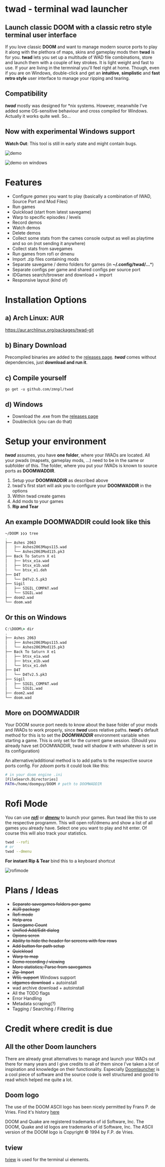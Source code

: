 # twad - terminal wad launcher

## Launch **classic DOOM** with a **classic** retro style terminal user interface

If you love classic __DOOM__ and want to manage modern source ports to play it along with the plethora of maps, skins and gameplay mods then **twad** is for you. **twad** lets you set up a multitude of WAD file combinations, store and launch them with a couple of key strokes. It is light weight and fast to use. If your are living in the termninal you'll feel right at home. Though, even if you are on Windows, double-click and get an **intuitive**, **simplistic** and **fast retro style** user interface to manage your ripping and tearing.

## Compatibility

***twad*** mostly was designed for *nix systems. However, meanwhile I've added some OS-sensitive behaviour and cross compiled for Windows. Actually it works quite well. So...

## Now with experimental **Windows support**

**Watch Out**: This tool is still in early state and might contain bugs.

![demo](readme_assets/demo.gif)

![demo on windows](readme_assets/twad_windows.png)

# Features

* Configure *games* you want to play (basically a combination of IWAD, Source Port and Mod Files)
* Run games
* Quickload (start from latest savegame)
* Warp to specific episodes / levels
* Record demos
* Watch demos
* Delete demos
* Collect some stats from the cames console output as well as playtime and so on (not sending it anywhere)
* Collect stats from savegames
* Run games from rofi or dmenu
* Import .zip files containing mods
* Separate savegame / demo folders for games (in **~/.config/twad/...***)
* Separate configs per game and shared configs per source port
* IDGames search/browser and download + import
* Responsive layout (kind of)

# Installation Options

## a) Arch Linux: AUR

https://aur.archlinux.org/packages/twad-git

## b) Binary Download

Precompiled binaries are added to the [releases page](https://github.com/zmnpl/twad/releases). ***twad*** comes without dependencies, just **download and run it**.

## c) Compile yourself

```golang
go get -u github.com/zmnpl/twad
```

## d) Windows

* Download the .exe from the [releases page](https://github.com/zmnpl/twad/releases)
* Doubleclick (you can do that)

# Setup your environment

***twad*** assumes, you have **one folder**, where your IWADs are located. All your pwads (mapsets, gameplay mods, ...) need to be in the same or subfolder of this. The folder, where you put your IWADs is known to source ports as **DOOMWADDIR**.

1) Setup your **DOOMWADDIR** as described above
2) twad's first start will ask you to configure your **DOOMWADDIR** in the options
3) Within twad create games
4) Add mods to your games
666)   __Rip and Tear__

## An example DOOMWADDIR could look like this
```bash
~/DOOM ❯❯❯ tree
.
├── Ashes 2063
│   ├── Ashes2063Maps115.wad
│   └── Ashes2063Mod115.pk3
├── Back To Saturn X e1
│   ├── btsx_e1a.wad
│   ├── btsx_e1b.wad
│   └── btsx_e1.deh
├── D4T
│   └── D4Tv2.5.pk3
├── Sigil
│   ├── SIGIL_COMPAT.wad
│   └── SIGIL.wad
├── doom2.wad
└── doom.wad
```

## Or this on Windows
```cmd
C:\DOOM\> dir
.
├── Ashes 2063
│   ├── Ashes2063Maps115.wad
│   └── Ashes2063Mod115.pk3
├── Back To Saturn X e1
│   ├── btsx_e1a.wad
│   ├── btsx_e1b.wad
│   └── btsx_e1.deh
├── D4T
│   └── D4Tv2.5.pk3
├── Sigil
│   ├── SIGIL_COMPAT.wad
│   └── SIGIL.wad
├── doom2.wad
└── doom.wad
```


## More on DOOMWADDIR

Your DOOM source port needs to know about the base folder of your mods and IWADs to work properly, since ***twad*** uses relative paths. ***twad***'s default method for this is to set the ***DOOMWADDIR*** environment variable when starting a game. This is only set for the current game session. (Should you already have set DOOMWADDIR, twad will shadow it with whatever is set in its configuration)

An alternative/additional method is to add paths to the respective source ports config. For *zdoom* ports it could look like this:
```bash
# in your doom engine .ini
[FileSearch.Directories]
PATH=/home/doomguy/DOOM # path to DOOMWADDIR
```

# Rofi Mode

You can use [***rofi***](https://github.com/davatorium/rofi) or [***dmenu***](https://tools.suckless.org/dmenu/) to launch your games. Run twad like this to use the respective programm. This will open rofi/dmenu and show a list of all games you already have. Select one you want to play and hit enter. Of course this will also track your statistics.
```bash
twad --rofi
# or
twad --dmenu
```
**For instant Rip & Tear** bind this to a keyboard shortcut

![rofimode](readme_assets/rofimode.png)


# Plans / Ideas

- ~~Separate savegames folders per game~~
- ~~AUR package~~
- ~~Rofi mode~~
- ~~Help area~~
- ~~Savegame Count~~
- ~~Unified Add/Edit dialog~~
- ~~Opions scren~~
- ~~Ability to hide the header for screens with few rows~~
- ~~Add button for path setup~~
- ~~Quickload~~
- ~~Warp to map~~
- ~~Demo recording / viewing~~
- ~~More statistics; Parse from savegames~~
- ~~Zip-Import~~
- ~~WSL support~~ Windows support
- ~~idgames download~~ + autoinstall
- wad archive download + autoinstall
- All the TODO flags
- Error Handling
- Metadata scraping(?)
- Tagging / Searching / Filtering


# Credit where credit is due

## All the other Doom launchers
There are already great alternatives to manage and launch your WADs out there for many years and I give credits to all of them since I've taken a lot of inspiration and knowledge on their functionality. Especially [Doomlauncher](https://github.com/nstlaurent/DoomLauncher) is a cool piece of software and the source code is well structured and good to read which helped me quite a lot.

## Doom logo

The use of the DOOM ASCII logo has been nicely permitted by Frans P. de Vries. Find it's history [here](http://www.gamers.org/~fpv/doomlogo.html)

DOOM and Quake are registered trademarks of id Software, Inc. The DOOM, Quake and id logos are trademarks of id Software, Inc. The ASCII version of the DOOM logo is Copyright © 1994 by F.P. de Vries.

## tview

[tview](https://github.com/rivo/tview) is used for the terminal ui elements.
